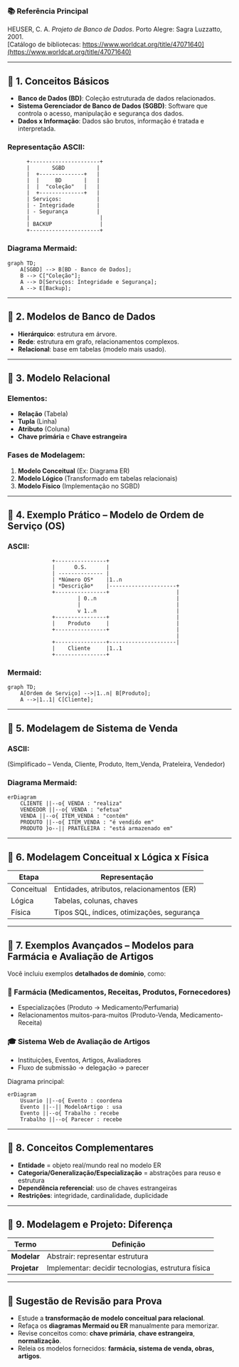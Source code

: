 

### 📚 **Referência Principal**
HEUSER, C. A. *Projeto de Banco de Dados*. Porto Alegre: Sagra Luzzatto, 2001.  
[Catálogo de bibliotecas: https://www.worldcat.org/title/47071640](https://www.worldcat.org/title/47071640)

---

## 📌 **1. Conceitos Básicos**

- **Banco de Dados (BD)**: Coleção estruturada de dados relacionados.
- **Sistema Gerenciador de Banco de Dados (SGBD)**: Software que controla o acesso, manipulação e segurança dos dados.
- **Dados x Informação**: Dados são brutos, informação é tratada e interpretada.

### Representação ASCII:

```plaintext
      +----------------------+
      |       SGBD          |
      |  +--------------+   |
      |  |     BD       |   |
      |  |  "coleção"   |   |
      |  +--------------+   |
      | Serviços:           |
      | - Integridade       |
      | - Segurança         |
      |                      |
      | BACKUP               |
      +----------------------+
```

### Diagrama Mermaid:

```mermaid
graph TD;
    A[SGBD] --> B[BD - Banco de Dados];
    B --> C["Coleção"];
    A --> D[Serviços: Integridade e Segurança];
    A --> E[Backup];
```

---

## 📌 **2. Modelos de Banco de Dados**

- **Hierárquico**: estrutura em árvore.
- **Rede**: estrutura em grafo, relacionamentos complexos.
- **Relacional**: base em tabelas (modelo mais usado).

---

## 📌 **3. Modelo Relacional**

### Elementos:
- **Relação** (Tabela)
- **Tupla** (Linha)
- **Atributo** (Coluna)
- **Chave primária** e **Chave estrangeira**

### Fases de Modelagem:
1. **Modelo Conceitual** (Ex: Diagrama ER)
2. **Modelo Lógico** (Transformado em tabelas relacionais)
3. **Modelo Físico** (Implementação no SGBD)

---

## 📌 **4. Exemplo Prático – Modelo de Ordem de Serviço (OS)**

### ASCII:

```plaintext
              +----------------+
              |      O.S.      |
              | -------------- |
              | *Número OS*    |1..n
              | *Descrição*    |---------------------+                    
              +----------------+                     |
                      | 0..n                         |
                      |                              |
                      v 1..n                         |
              +----------------+                     |
              |    Produto     |                     |
              +----------------+                     |
                                                     |
              +----------------+---------------------|
              |    Cliente     |1..1
              +----------------+
```

### Mermaid:

```mermaid
graph TD;
    A[Ordem de Serviço] -->|1..n| B[Produto];
    A -->|1..1| C[Cliente];
```

---

## 📌 **5. Modelagem de Sistema de Venda**

### ASCII:

(Simplificado – Venda, Cliente, Produto, Item_Venda, Prateleira, Vendedor)

### Diagrama Mermaid:

```mermaid
erDiagram
    CLIENTE ||--o{ VENDA : "realiza"
    VENDEDOR ||--o{ VENDA : "efetua"
    VENDA ||--o{ ITEM_VENDA : "contém"
    PRODUTO ||--o{ ITEM_VENDA : "é vendido em"
    PRODUTO }o--|| PRATELEIRA : "está armazenado em"
```

---

## 📌 **6. Modelagem Conceitual x Lógica x Física**

| Etapa        | Representação                                  |
|--------------|------------------------------------------------|
| Conceitual   | Entidades, atributos, relacionamentos (ER)     |
| Lógica       | Tabelas, colunas, chaves                       |
| Física       | Tipos SQL, índices, otimizações, segurança     |

---

## 📌 **7. Exemplos Avançados – Modelos para Farmácia e Avaliação de Artigos**

Você incluiu exemplos **detalhados de domínio**, como:

### 🧪 Farmácia (Medicamentos, Receitas, Produtos, Fornecedores)

- Especializações (Produto → Medicamento/Perfumaria)
- Relacionamentos muitos-para-muitos (Produto-Venda, Medicamento-Receita)

### 🎓 Sistema Web de Avaliação de Artigos

- Instituições, Eventos, Artigos, Avaliadores
- Fluxo de submissão → delegação → parecer

Diagrama principal:

```mermaid
erDiagram
    Usuario ||--o{ Evento : coordena
    Evento ||--|| ModeloArtigo : usa
    Evento ||--o{ Trabalho : recebe
    Trabalho ||--o{ Parecer : recebe
```

---

## 📌 **8. Conceitos Complementares**

- **Entidade** = objeto real/mundo real no modelo ER
- **Categoria/Generalização/Especialização** = abstrações para reuso e estrutura
- **Dependência referencial**: uso de chaves estrangeiras
- **Restrições**: integridade, cardinalidade, duplicidade

---

## 📌 **9. Modelagem e Projeto: Diferença**

| Termo     | Definição |
|-----------|-----------|
| **Modelar** | Abstrair: representar estrutura |
| **Projetar** | Implementar: decidir tecnologias, estrutura física |

---

## 🧠 **Sugestão de Revisão para Prova**

- Estude a **transformação de modelo conceitual para relacional**.
- Refaça os **diagramas Mermaid ou ER** manualmente para memorizar.
- Revise conceitos como: **chave primária**, **chave estrangeira**, **normalização**.
- Releia os modelos fornecidos: **farmácia, sistema de venda, obras, artigos**.
